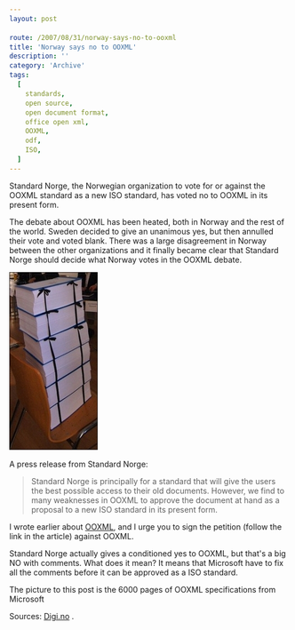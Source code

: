 ```yaml
---
layout: post

route: /2007/08/31/norway-says-no-to-ooxml
title: 'Norway says no to OOXML'
description: ''
category: 'Archive'
tags:
  [
    standards,
    open source,
    open document format,
    office open xml,
    OOXML,
    odf,
    ISO,
  ]
---
```


Standard Norge, the Norwegian organization to vote for or against the OOXML
standard as a new ISO standard, has voted no to OOXML in its present form.

The debate about OOXML has been heated, both in Norway and the rest of the
world. Sweden decided to give an unanimous yes, but then annulled their vote and
voted blank. There was a large disagreement in Norway between the other
organizations and it finally became clear that Standard Norge should decide what
Norway votes in the OOXML debate.

<img src="/assets/img/blog/img3bb1ad086c4aaf14565ac0457ffbea19.jpg" alt="The OOXML specifications from Microsoft" class="img-responsive img-thumbnail img-rounded" />

A press release from Standard Norge:

> Standard Norge is principally for a standard that will give the users the best
> possible access to their old documents. However, we find to many weaknesses in
> OOXML to approve the document at hand as a proposal to a new ISO standard in
> its present form.

I wrote earlier about
<a class="ph" href="/2007/08/29/the-ooxml-problem/">OOXML</a>, and I urge you to
sign the petition (follow the link in the article) against OOXML.

Standard Norge actually gives a conditioned yes to OOXML, but that's a big NO
with comments. What does it mean? It means that Microsoft have to fix all the
comments before it can be approved as a ISO standard.

The picture to this post is the 6000 pages of OOXML specifications from
Microsoft

Sources:
<a class="ph" target="_blank" rel="noopener noreferrer" href="http://digi.no">Digi.no</a>
.
